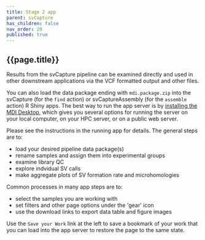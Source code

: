 ```yaml
---
title: Stage 2 app
parent: svCapture
has_children: false
nav_order: 20
published: true
---
```


## {{page.title}}

Results from the svCapture pipeline can be examined directly
and used in other downstream applications via the VCF formatted output
and other files.

You can also load the data package ending with `mdi.package.zip`
into the svCapture (for the `find` action) 
or svCaptureAssembly (for the `assemble` action) 
R Shiny apps. The best way to run the app server
is by [installing the MDI Desktop](https://midataint.github.io/mdi-desktop-app/docs/installation),
which gives you several options for running the server on your local computer,
on your HPC server, or on a public web server.

Please see the instructions in the running app for details.
The general steps are to:
- load your desired pipeline data package(s)
- rename samples and assign them into experimental groups
- examine library QC
- explore indvidual SV calls
- make aggregate plots of SV formation rate and microhomologies

Common processes in many app steps are to:
- select the samples you are working with
- set filters and other page options under the 'gear' icon
- use the download links to export data table and figure images

Use the `Save your Work` link at the left to save a bookmark
of your work that you can load into the app server to restore
the page to the same state.
